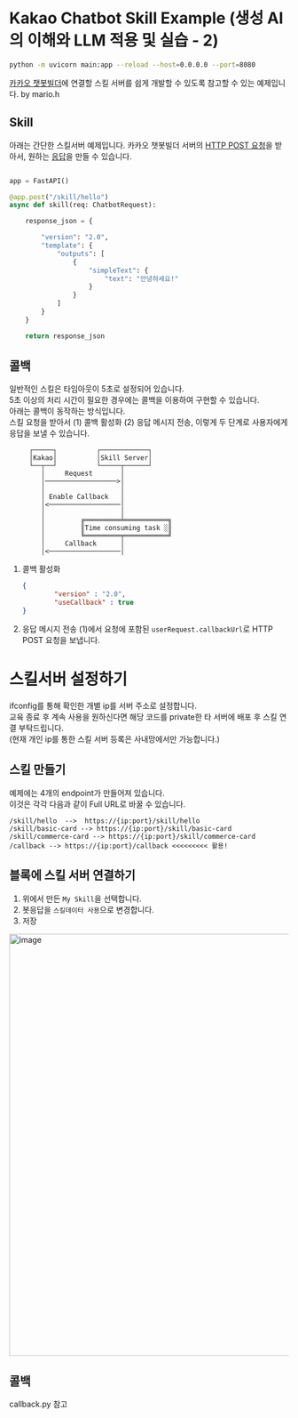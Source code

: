 # Kakao Chatbot Skill Example (생성 AI의 이해와 LLM 적용 및 실습 - 2)

```bash
python -m uvicorn main:app --reload --host=0.0.0.0 --port=8080
```

[카카오 챗봇빌더](https://chatbot.kakao.com/)에 연결할 스킬 서버를 쉽게 개발할 수 있도록 참고할 수 있는 예제입니다. by mario.h

## Skill
아래는 간단한 스킬서버 예제입니다. 카카오 챗봇빌더 서버의 [HTTP POST 요청](https://chatbot.kakao.com/docs/skill-response-format#skillpayload)을 받아서, 원하는 [응답](https://chatbot.kakao.com/docs/skill-response-format#skillresponse)을 만들 수 있습니다.


```python

app = FastAPI()

@app.post("/skill/hello")
async def skill(req: ChatbotRequest):

    response_json = {

        "version": "2.0",
        "template": {
            "outputs": [
                {
                    "simpleText": {
                        "text": "안녕하세요!"
                    }
                }
            ]
        }
    }

    return response_json

```





## 콜백
일반적인 스킬은 타임아웃이 5초로 설정되어 있습니다.  
5초 이상의 처리 시간이 필요한 경우에는 콜백을 이용하여 구현할 수 있습니다.   
아래는 콜백이 동작하는 방식입니다.   
스킬 요청을 받아서 (1) 콜백 활성화 (2) 응답 메시지 전송, 이렇게 두 단계로 사용자에게 응답을 보낼 수 있습니다.

```
     ┌─────┐          ┌────────────┐     
     │Kakao│          │Skill Server│     
     └──┬──┘          └─────┬──────┘     
        │     Request       │            
        │──────────────────>│            
        │                   │            
        │ Enable Callback   │            
        │<──────────────────│            
        │                   │            
        │         ╔═════════╧═══════════╗
        │         ║Time consuming task ░║
        │         ╚═════════╤═══════════╝
        │     Callback      │            
        │<──────────────────│   
```


1. 콜백 활성화
    ```json
    {
            "version" : "2.0",
            "useCallback" : true
    }
    ```

2. 응답 메시지 전송
(1)에서 요청에 포함된 ```userRequest.callbackUrl```로 HTTP POST 요청을 보냅니다.


# 스킬서버 설정하기
ifconfig를 통해 확인한 개별 ip를 서버 주소로 설정합니다.    
교육 종료 후 계속 사용을 원하신다면 해당 코드를 private한 타 서버에 배포 후 스킬 연결 부탁드립니다.  
(현재 개인 ip를 통한 스킬 서버 등록은 사내망에서만 가능합니다.)




## 스킬 만들기
예제에는 4개의 endpoint가 만들어져 있습니다.  
이것은 각각 다음과 같이 Full URL로 바꿀 수 있습니다.
```
/skill/hello  -->  https://{ip:port}/skill/hello
/skill/basic-card --> https://{ip:port}/skill/basic-card
/skill/commerce-card --> https://{ip:port}/skill/commerce-card
/callback --> https://{ip:port}/callback <<<<<<<<< 활용!

```

## 블록에 스킬 서버 연결하기 
1. 위에서 만든 ```My Skill```을 선택합니다.
2. 봇응답을 ```스킬데이터 사용```으로 변경합니다.
3. 저장

<img width="759" alt="image" src="https://github.com/mariojisoohwang/kakao-chatbot-skill-example/assets/970595/9c8fbdab-aa01-400f-bcf5-35d44723f79c">


## 콜백
callback.py 참고

